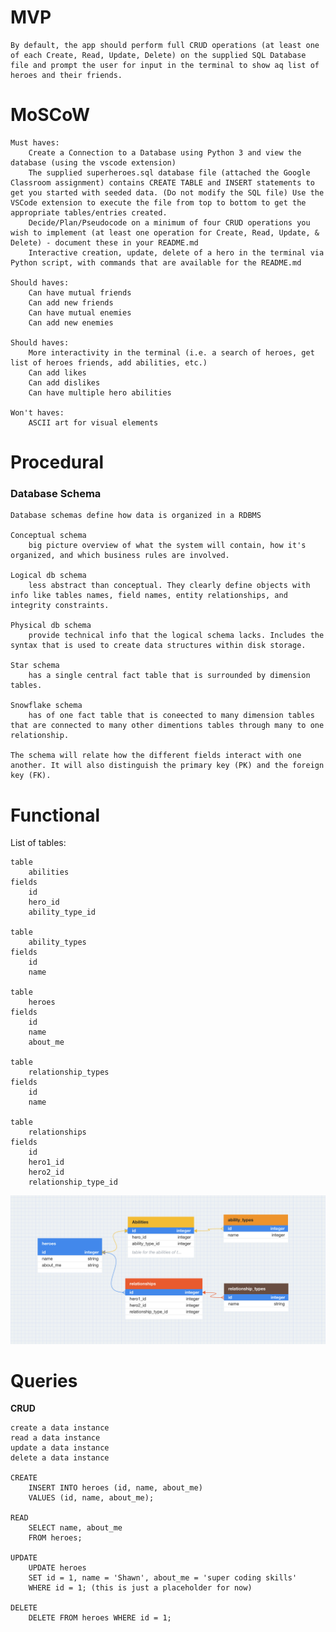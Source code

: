 # MVP #
    By default, the app should perform full CRUD operations (at least one of each Create, Read, Update, Delete) on the supplied SQL Database      file and prompt the user for input in the terminal to show aq list of heroes and their friends.

# MoSCoW #

    Must haves:
        Create a Connection to a Database using Python 3 and view the database (using the vscode extension)
        The supplied superheroes.sql database file (attached the Google Classroom assignment) contains CREATE TABLE and INSERT statements to get you started with seeded data. (Do not modify the SQL file) Use the VSCode extension to execute the file from top to bottom to get the appropriate tables/entries created.
        Decide/Plan/Pseudocode on a minimum of four CRUD operations you wish to implement (at least one operation for Create, Read, Update, & Delete) - document these in your README.md
        Interactive creation, update, delete of a hero in the terminal via Python script, with commands that are available for the README.md

    Should haves:
        Can have mutual friends
        Can add new friends
        Can have mutual enemies
        Can add new enemies

    Should haves:
        More interactivity in the terminal (i.e. a search of heroes, get list of heroes friends, add abilities, etc.)
        Can add likes
        Can add dislikes
        Can have multiple hero abilities

    Won't haves:
        ASCII art for visual elements

# Procedural #

### Database Schema ###

    Database schemas define how data is organized in a RDBMS

    Conceptual schema 
        big picture overview of what the system will contain, how it's organized, and which business rules are involved.

    Logical db schema
        less abstract than conceptual. They clearly define objects with info like tables names, field names, entity relationships, and integrity constraints.

    Physical db schema
        provide technical info that the logical schema lacks. Includes the syntax that is used to create data structures within disk storage.

    Star schema
        has a single central fact table that is surrounded by dimension tables.
    
    Snowflake schema
        has of one fact table that is coneected to many dimension tables that are connected to many other dimentions tables through many to one relationship.

    The schema will relate how the different fields interact with one another. It will also distinguish the primary key (PK) and the foreign key (FK).

# Functional #

List of tables:

    table
        abilities
    fields
        id
        hero_id
        ability_type_id
    
    table
        ability_types
    fields
        id
        name
    
    table
        heroes
    fields
        id
        name
        about_me
    
    table
        relationship_types
    fields
        id
        name
    
    table
        relationships
    fields
        id
        hero1_id
        hero2_id
        relationship_type_id


![SQL heroes schema](/img/SQL%20Heroes%20schema.png)

# Queries #

**CRUD**

    create a data instance
    read a data instance
    update a data instance
    delete a data instance

    CREATE
        INSERT INTO heroes (id, name, about_me)
        VALUES (id, name, about_me);
    
    READ
        SELECT name, about_me
        FROM heroes;
    
    UPDATE
        UPDATE heroes
        SET id = 1, name = 'Shawn', about_me = 'super coding skills'
        WHERE id = 1; (this is just a placeholder for now)
    
    DELETE
        DELETE FROM heroes WHERE id = 1;
